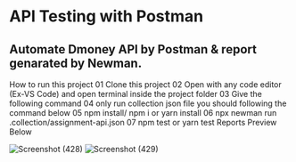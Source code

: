 # API Testing with Postman

## Automate Dmoney API by Postman & report genarated by Newman.


How to run this project
01 Clone this project
02 Open with any code editor (Ex-VS Code) and open terminal inside the project folder
03 Give the following command
04 only run collection json file you should following the command below
05 npm install/ npm i or yarn install
06 npx newman run .collection/assignment-api.json
07 npm test or yarn test
Reports Preview Below

![Screenshot (428)](https://user-images.githubusercontent.com/86642381/175383428-0658258d-f6f1-4938-b616-a96e8eff1a40.png)
![Screenshot (429)](https://user-images.githubusercontent.com/86642381/175383436-4fc44d17-8616-4e3d-941e-200d7e938e74.png)
